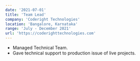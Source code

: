```yaml
---
date: '2021-07-01'
title: 'Team Lead'
company: 'Coderight Technologies'
location: 'Bangalore, Karnataka'
range: 'July - December 2021'
url: 'https://coderighttechnologies.com'
---
```


- Managed Technical Team.
- Gave technical support to production issue of live projects.
